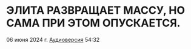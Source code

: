 # ЭЛИТА РАЗВРАЩАЕТ МАССУ, НО САМА ПРИ ЭТОМ ОПУСКАЕТСЯ.

06 июня 2024 г. [Аудиоверсия](https://www.youtube.com/watch?v=x9LLY6ih7Yg) 54:32
